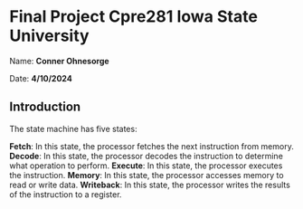 # Final Project Cpre281 Iowa State University

Name: **Conner Ohnesorge**

Date: **4/10/2024**

## Introduction

The state machine has five states:

**Fetch**: In this state, the processor fetches the next instruction from memory.
**Decode**: In this state, the processor decodes the instruction to determine what operation to perform.
**Execute**: In this state, the processor executes the instruction.
**Memory**: In this state, the processor accesses memory to read or write data.
**Writeback**: In this state, the processor writes the results of the instruction to a register.


